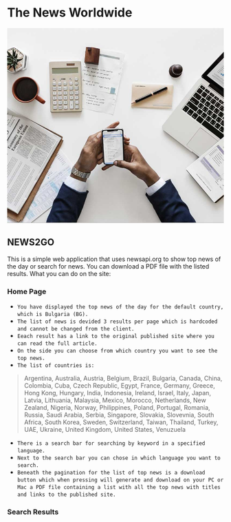 # The News Worldwide

![](NewsWorldwide/wwwroot/img/about-img.jpg)

## NEWS2GO

This is a simple web application that uses newsapi.org to show top news of the day or search for news. You can download a PDF file with the listed results. What you can do on the site:

### Home Page
- `You have displayed the top news of the day for the default country, which is Bulgaria (BG).`
- `The list of news is devided 3 results per page which is hardcoded and cannot be changed from the client.`
- `Eeach result has a link to the original published site where you can read the full article.`
- `On the side you can choose from which country you want to see the top news.`
- `The list of countries is:`
 > Argentina,
 > Australia,
 > Austria,
 > Belgium,
 > Brazil,
 > Bulgaria,
 > Canada,
 > China,
 > Colombia,
 > Cuba,
 > Czech Republic,
 > Egypt,
 > France,
 > Germany,
 > Greece,
 > Hong Kong,
 > Hungary,
 > India,
 > Indonesia,
 > Ireland,
 > Israel,
 > Italy,
 > Japan,
 > Latvia,
 > Lithuania,
 > Malaysia,
 > Mexico,
 > Morocco,
 > Netherlands,
 > New Zealand,
 > Nigeria,
 > Norway,
 > Philippines,
 > Poland,
 > Portugal,
 > Romania,
 > Russia,
 > Saudi Arabia,
 > Serbia,
 > Singapore,
 > Slovakia,
 > Slovevnia,
 > South Africa,
 > South Korea,
 > Sweden,
 > Switzerland,
 > Taiwan,
 > Thailand,
 > Turkey,
 > UAE,
 > Ukraine,
 > United Kingdom,
 > United States,
 > Venuzuela
- `There is a search bar for searching by keyword in a specified language.`
- `Next to the search bar you can chose in which language you want to search.`
- `Beneath the pagination for the list of top news is a download button which when pressing will generate and download on your PC or Mac a PDF file containing a list with all the top news with titles and links to the published site.`

### Search Results
